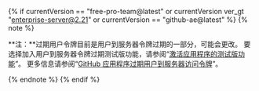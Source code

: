 {% if currentVersion == "free-pro-team@latest" or currentVersion ver_gt "enterprise-server@2.21" or currentVersion == "github-ae@latest" %}
{% note %}

**注：**过期用户令牌目前是用户到服务器令牌过期的一部分，可能会更改。 要选择加入用户到服务器令牌过期测试版功能，请参阅“[激活应用程序的测试版功能](/developers/apps/activating-beta-features-for-apps)”。 更多信息请参阅“[GitHub 应用程序过期用户到服务器访问令牌](https://developer.github.com/changes/2020-04-30-expiring-user-to-server-access-tokens-for-github-apps)”。

{% endnote %}
{% endif %}
